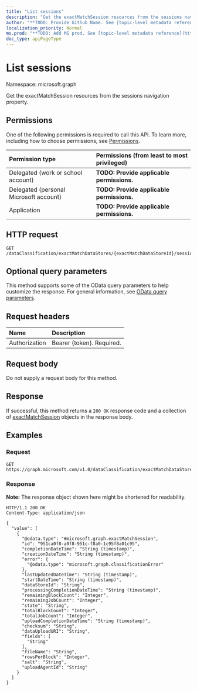 ```yaml
---
title: "List sessions"
description: "Get the exactMatchSession resources from the sessions navigation property."
author: "**TODO: Provide Github Name. See [topic-level metadata reference](https://msgo.azurewebsites.net/add/document/guidelines/metadata.html#topic-level-metadata)**"
localization_priority: Normal
ms.prod: "**TODO: Add MS prod. See [topic-level metadata reference](https://msgo.azurewebsites.net/add/document/guidelines/metadata.html#topic-level-metadata)**"
doc_type: apiPageType
---
```


# List sessions
Namespace: microsoft.graph



Get the exactMatchSession resources from the sessions navigation property.

## Permissions
One of the following permissions is required to call this API. To learn more, including how to choose permissions, see [Permissions](/graph/permissions-reference).

|Permission type|Permissions (from least to most privileged)|
|:---|:---|
|Delegated (work or school account)|**TODO: Provide applicable permissions.**|
|Delegated (personal Microsoft account)|**TODO: Provide applicable permissions.**|
|Application|**TODO: Provide applicable permissions.**|

## HTTP request

<!-- {
  "blockType": "ignored"
}
-->
``` http
GET /dataClassification/exactMatchDataStores/{exactMatchDataStoreId}/sessions
```

## Optional query parameters
This method supports some of the OData query parameters to help customize the response. For general information, see [OData query parameters](/graph/query-parameters).

## Request headers
|Name|Description|
|:---|:---|
|Authorization|Bearer {token}. Required.|

## Request body
Do not supply a request body for this method.

## Response

If successful, this method returns a `200 OK` response code and a collection of [exactMatchSession](../resources/exactmatchsession.md) objects in the response body.

## Examples

### Request
<!-- {
  "blockType": "request",
  "name": "list_exactmatchsession"
}
-->
``` http
GET https://graph.microsoft.com/v1.0/dataClassification/exactMatchDataStores/{exactMatchDataStoreId}/sessions
```


### Response
**Note:** The response object shown here might be shortened for readability.
<!-- {
  "blockType": "response",
  "truncated": true,
  "@odata.type": "Collection(microsoft.graph.exactMatchSession)"
}
-->
``` http
HTTP/1.1 200 OK
Content-Type: application/json

{
  "value": [
    {
      "@odata.type": "#microsoft.graph.exactMatchSession",
      "id": "951ca0f8-a0f8-951c-f8a0-1c95f8a01c95",
      "completionDateTime": "String (timestamp)",
      "creationDateTime": "String (timestamp)",
      "error": {
        "@odata.type": "microsoft.graph.classificationError"
      },
      "lastUpdatedDateTime": "String (timestamp)",
      "startDateTime": "String (timestamp)",
      "dataStoreId": "String",
      "processingCompletionDateTime": "String (timestamp)",
      "remainingBlockCount": "Integer",
      "remainingJobCount": "Integer",
      "state": "String",
      "totalBlockCount": "Integer",
      "totalJobCount": "Integer",
      "uploadCompletionDateTime": "String (timestamp)",
      "checksum": "String",
      "dataUploadURI": "String",
      "fields": [
        "String"
      ],
      "fileName": "String",
      "rowsPerBlock": "Integer",
      "salt": "String",
      "uploadAgentId": "String"
    }
  ]
}
```

